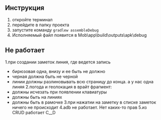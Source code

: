 ## Инструкция
1. откройте терминал
2. перейдите в папку проекта
3. запустите команду
`gradlew assembleDebug `
4. Исполняемый файл появится в Mob\app\build\outputs\apk\debug


## Не работает
1.при создании заметок линия, где ведется запись
   - бирюзовая одна, внизу и ее быть не должно
   - черная должна быть не черной
   - линии должны разлиновывать всю страницу до конца. а у нас одна линяя 
2.погода и геолокация в врайт фрагмент:
   - должны исчезать при появлении клавиатуры
   - должны быть на линиях
   - должны быть в рамочке
3.при нажатии на заметку в списке заметок ничего не происходит
4.adb не работает. Нет каких-то прав
5.из CRUD работает С__D
